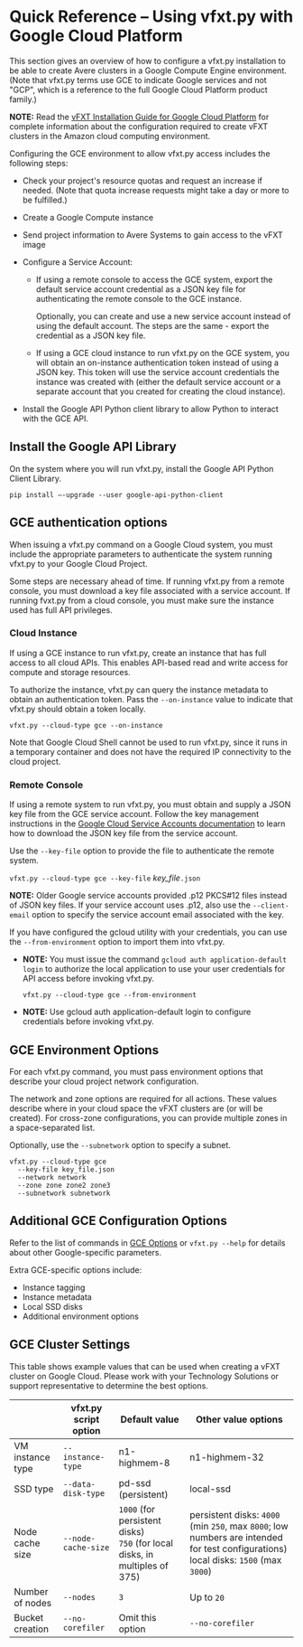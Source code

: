 # Quick Reference – Using vfxt.py with Google Cloud Platform

This section gives an overview of how to configure a vfxt.py installation to be able to create Avere clusters in a Google Compute Engine  environment. (Note that vfxt.py terms use GCE to indicate Google services and not "GCP", which is a reference to the full Google Cloud Platform product family.)

**NOTE:** Read the [vFXT Installation Guide for Google Cloud Platform](<https://azure.github.io/Avere/#vfxt>) for complete information about the configuration required to create vFXT clusters in the Amazon cloud computing environment.

Configuring the GCE environment to allow vfxt.py access includes the following steps:

* Check your project's resource quotas and request an increase if needed. (Note that quota increase requests might take a day or more to be fulfilled.)
* Create a Google Compute instance  
* Send project information to Avere Systems to gain access to the vFXT image
* Configure a Service Account:

  * If using a remote console to access the GCE system, export the default service account credential as a JSON key file for authenticating the remote console to the GCE instance.

    Optionally, you can create and use a new service account instead of using the default account. The steps are the same - export the credential as a JSON key file.  

  * If using a GCE cloud instance to run vfxt.py on the GCE system, you will obtain an on-instance authentication token instead of using a JSON key. This token will use the service account credentials the instance was created with (either the default service account or a separate account that you created for creating the cloud instance).

* Install the Google API Python client library to allow Python to interact with the GCE API.

## Install the Google API Library

On the system where you will run vfxt.py, install the Google API Python Client Library.

    pip install –-upgrade --user google-api-python-client

## GCE authentication options

When issuing a vfxt.py command on a Google Cloud system, you must include the appropriate parameters to authenticate the system running vfxt.py to your Google Cloud Project.

Some steps are necessary ahead of time. If running vfxt.py from a remote console, you must download a key file associated with a service account. If running fvxt.py from a cloud console, you must make sure the instance used has full API privileges.

### Cloud Instance

If using a GCE instance to run vfxt.py, create an instance that has full access to all cloud APIs. This enables API-based read and write access for compute and storage resources.

To authorize the instance, vfxt.py can query the instance metadata to obtain an authentication token. Pass the `--on-instance` value to indicate that vfxt.py should obtain a token locally.

`vfxt.py --cloud-type gce --on-instance`

Note that Google Cloud Shell cannot be used to run vfxt.py, since it runs in a temporary container and does not have the required IP connectivity to the cloud project.

### Remote Console

If using a remote system to run vfxt.py, you must obtain and supply a JSON key file from the GCE service account. Follow the key management instructions in the [Google Cloud Service Accounts documentation](<https://cloud.google.com/iam/docs/creating-managing-service-account-keys>) to learn how to download the JSON key file from the service account.

Use the `--key-file` option to provide the file to authenticate the remote system.

`vfxt.py --cloud-type gce --key-file` *key_file*`.json`

**NOTE:** Older Google service accounts provided .p12 PKCS#12 files instead of JSON key files. If your service account uses .p12, also use the `--client-email` option to specify the service account email associated with the key.

If you have configured the gcloud utility with your credentials, you can use the `--from-environment` option to import them into vfxt.py.

* **NOTE:** You must issue the command `gcloud auth application-default login` to authorize the local application to use your user credentials for API access before invoking vfxt.py.

  `vfxt.py --cloud-type gce --from-environment`

* **NOTE:** Use gcloud auth application-default login to configure credentials before invoking vfxt.py.

## GCE Environment Options

For each vfxt.py command, you must pass environment options that describe your cloud project network configuration.

The network and zone options are required for all actions. These values describe where in your cloud space the vFXT clusters are (or will be created). For cross-zone configurations, you can provide multiple zones in a space-separated list.

Optionally, use the `--subnetwork` option to specify a subnet.

    vfxt.py --cloud-type gce
      --key-file key_file.json
      --network network
      --zone zone zone2 zone3
      --subnetwork subnetwork

## Additional GCE Configuration Options

Refer to the list of commands in [GCE Options](gce_options.md) or `vfxt.py --help` for details about other Google-specific parameters.

Extra GCE-specific options include:

* Instance tagging
* Instance metadata
* Local SSD disks
* Additional environment options

## GCE Cluster Settings

This table shows example values that can be used when creating a vFXT cluster on Google Cloud. Please work with your Technology Solutions or support representative to determine the best options.

|   | vfxt.py script option | Default value | Other value options |
| ---------- | ---------- | ------------------ | ---------- |
| VM instance type | `--instance-type` | n1-highmem-8 | n1-highmem-32 |
| SSD type | `--data-disk-type` | pd-ssd (persistent) | local-ssd |
| Node cache size | `--node-cache-size` | `1000` (for persistent disks) <br/>`750` (for local disks, in multiples of 375) | persistent disks: `4000` (min `250`, max `8000`; low numbers are intended for test configurations) <br/>local disks: `1500` (max `3000`) |
|Number of nodes | `--nodes` | `3` | Up to `20` |
| Bucket creation | `--no-corefiler` | Omit this option | `--no-corefiler` |
